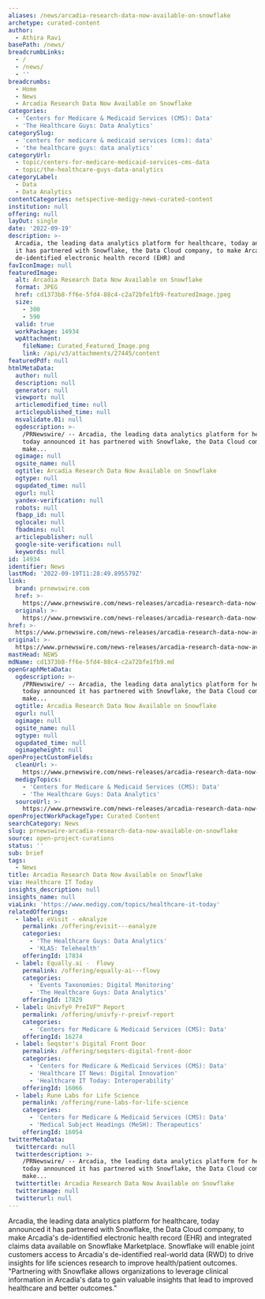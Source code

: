 ```yaml
---
aliases: /news/arcadia-research-data-now-available-on-snowflake
archetype: curated-content
author:
  - Athira Ravi
basePath: /news/
breadcrumbLinks:
  - /
  - /news/
  - ''
breadcrumbs:
  - Home
  - News
  - Arcadia Research Data Now Available on Snowflake
categories:
  - 'Centers for Medicare & Medicaid Services (CMS): Data'
  - 'The Healthcare Guys: Data Analytics'
categorySlug:
  - 'centers for medicare & medicaid services (cms): data'
  - 'the healthcare guys: data analytics'
categoryUrl:
  - topic/centers-for-medicare-medicaid-services-cms-data
  - topic/the-healthcare-guys-data-analytics
categoryLabel:
  - Data
  - Data Analytics
contentCategories: netspective-medigy-news-curated-content
institution: null
offering: null
layOut: single
date: '2022-09-19'
description: >-
  Arcadia, the leading data analytics platform for healthcare, today announced
  it has partnered with Snowflake, the Data Cloud company, to make Arcadia's
  de-identified electronic health record (EHR) and
favIconImage: null
featuredImage:
  alt: Arcadia Research Data Now Available on Snowflake
  format: JPEG
  href: cd1373b8-ff6e-5fd4-88c4-c2a72bfe1fb9-featuredImage.jpeg
  size:
    - 300
    - 590
  valid: true
  workPackage: 14934
  wpAttachment:
    fileName: Curated_Featured_Image.png
    link: /api/v3/attachments/27445/content
featuredPdf: null
htmlMetaData:
  author: null
  description: null
  generator: null
  viewport: null
  articlemodified_time: null
  articlepublished_time: null
  msvalidate.01: null
  ogdescription: >-
    /PRNewswire/ -- Arcadia, the leading data analytics platform for healthcare,
    today announced it has partnered with Snowflake, the Data Cloud company, to
    make...
  ogimage: null
  ogsite_name: null
  ogtitle: Arcadia Research Data Now Available on Snowflake
  ogtype: null
  ogupdated_time: null
  ogurl: null
  yandex-verification: null
  robots: null
  fbapp_id: null
  oglocale: null
  fbadmins: null
  articlepublisher: null
  google-site-verification: null
  keywords: null
id: 14934
identifier: News
lastMod: '2022-09-19T11:28:49.895579Z'
link:
  brand: prnewswire.com
  href: >-
    https://www.prnewswire.com/news-releases/arcadia-research-data-now-available-on-snowflake-301625474.html
  original: >-
    https://www.prnewswire.com/news-releases/arcadia-research-data-now-available-on-snowflake-301625474.html
href: >-
  https://www.prnewswire.com/news-releases/arcadia-research-data-now-available-on-snowflake-301625474.html
original: >-
  https://www.prnewswire.com/news-releases/arcadia-research-data-now-available-on-snowflake-301625474.html
mastHead: NEWS
mdName: cd1373b8-ff6e-5fd4-88c4-c2a72bfe1fb9.md
openGraphMetaData:
  ogdescription: >-
    /PRNewswire/ -- Arcadia, the leading data analytics platform for healthcare,
    today announced it has partnered with Snowflake, the Data Cloud company, to
    make...
  ogtitle: Arcadia Research Data Now Available on Snowflake
  ogurl: null
  ogimage: null
  ogsite_name: null
  ogtype: null
  ogupdated_time: null
  ogimageheight: null
openProjectCustomFields:
  cleanUrl: >-
    https://www.prnewswire.com/news-releases/arcadia-research-data-now-available-on-snowflake-301625474.html
  medigyTopics:
    - 'Centers for Medicare & Medicaid Services (CMS): Data'
    - 'The Healthcare Guys: Data Analytics'
  sourceUrl: >-
    https://www.prnewswire.com/news-releases/arcadia-research-data-now-available-on-snowflake-301625474.html
openProjectWorkPackageType: Curated Content
searchCategory: News
slug: prnewswire-arcadia-research-data-now-available-on-snowflake
source: open-project-curations
status: ''
sub: brief
tags:
  - News
title: Arcadia Research Data Now Available on Snowflake
via: Healthcare IT Today
insights_description: null
insights_name: null
viaLink: 'https://www.medigy.com/topics/healthcare-it-today'
relatedOfferings:
  - label: eVisit - eAnalyze
    permalink: /offering/evisit---eanalyze
    categories:
      - 'The Healthcare Guys: Data Analytics'
      - 'KLAS: Telehealth'
    offeringId: 17834
  - label: Equally.ai -  Flowy
    permalink: /offering/equally-ai---flowy
    categories:
      - 'Events Taxonomies: Digital Monitoring'
      - 'The Healthcare Guys: Data Analytics'
    offeringId: 17829
  - label: Univfy® PreIVF™ Report
    permalink: /offering/univfy-r-preivf-report
    categories:
      - 'Centers for Medicare & Medicaid Services (CMS): Data'
    offeringId: 16274
  - label: Seqster's Digital Front Door
    permalink: /offering/seqsters-digital-front-door
    categories:
      - 'Centers for Medicare & Medicaid Services (CMS): Data'
      - 'Healthcare IT News: Digital Innovation'
      - 'Healthcare IT Today: Interoperability'
    offeringId: 16066
  - label: Rune Labs for Life Science
    permalink: /offering/rune-labs-for-life-science
    categories:
      - 'Centers for Medicare & Medicaid Services (CMS): Data'
      - 'Medical Subject Headings (MeSH): Therapeutics'
    offeringId: 16054
twitterMetaData:
  twittercard: null
  twitterdescription: >-
    /PRNewswire/ -- Arcadia, the leading data analytics platform for healthcare,
    today announced it has partnered with Snowflake, the Data Cloud company, to
    make...
  twittertitle: Arcadia Research Data Now Available on Snowflake
  twitterimage: null
  twitterurl: null
---
```

<p>Arcadia, the leading data analytics platform for healthcare, today announced it has partnered with Snowflake, the Data Cloud company, to make Arcadia's de-identified electronic health record (EHR) and integrated claims data available on Snowflake Marketplace.
Snowflake will enable joint customers access to Arcadia's de-identified real-world data (RWD) to drive insights for life sciences research to improve health/patient outcomes.
"Partnering with Snowflake allows organizations to leverage clinical information in Arcadia's data to gain valuable insights that lead to improved healthcare and better outcomes."</p>